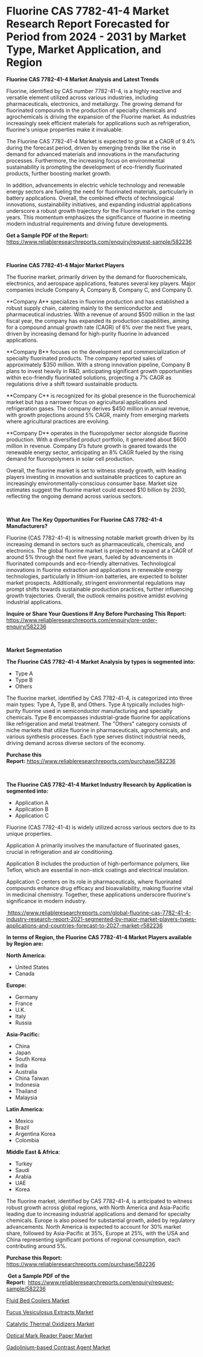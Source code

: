 <p><h1>Fluorine CAS 7782-41-4 Market Research Report Forecasted for Period from 2024 -  2031 by Market Type, Market Application, and Region</h1></p><p><strong>Fluorine CAS 7782-41-4 Market Analysis and Latest Trends</strong></p>
<p><p>Fluorine, identified by CAS number 7782-41-4, is a highly reactive and versatile element utilized across various industries, including pharmaceuticals, electronics, and metallurgy. The growing demand for fluorinated compounds in the production of specialty chemicals and agrochemicals is driving the expansion of the Fluorine market. As industries increasingly seek efficient materials for applications such as refrigeration, fluorine's unique properties make it invaluable.</p><p>The Fluorine CAS 7782-41-4 Market is expected to grow at a CAGR of 9.4% during the forecast period, driven by emerging trends like the rise in demand for advanced materials and innovations in the manufacturing processes. Furthermore, the increasing focus on environmental sustainability is prompting the development of eco-friendly fluorinated products, further boosting market growth.</p><p>In addition, advancements in electric vehicle technology and renewable energy sectors are fueling the need for fluorinated materials, particularly in battery applications. Overall, the combined effects of technological innovations, sustainability initiatives, and expanding industrial applications underscore a robust growth trajectory for the Fluorine market in the coming years. This momentum emphasizes the significance of fluorine in meeting modern industrial requirements and driving future developments.</p></p>
<p><strong>Get a Sample PDF of the Report:&nbsp;</strong> <a href="https://www.reliableresearchreports.com/enquiry/request-sample/582236?utm_campaign=1333&utm_medium=2&utm_source=Github&utm_content=ia&utm_term=03102024&utm_id=fluorine-cas-7782-41-4">https://www.reliableresearchreports.com/enquiry/request-sample/582236</a></p>
<p>&nbsp;</p>
<p><strong>Fluorine CAS 7782-41-4 Major Market Players</strong></p>
<p><p>The fluorine market, primarily driven by the demand for fluorochemicals, electronics, and aerospace applications, features several key players. Major companies include Company A, Company B, Company C, and Company D.</p><p>**Company A** specializes in fluorine production and has established a robust supply chain, catering mainly to the semiconductor and pharmaceutical industries. With a revenue of around $500 million in the last fiscal year, the company has expanded its production capabilities, aiming for a compound annual growth rate (CAGR) of 6% over the next five years, driven by increasing demand for high-purity fluorine in advanced applications.</p><p>**Company B** focuses on the development and commercialization of specialty fluorinated products. The company reported sales of approximately $350 million. With a strong innovation pipeline, Company B plans to invest heavily in R&D, anticipating significant growth opportunities within eco-friendly fluorinated solutions, projecting a 7% CAGR as regulations drive a shift toward sustainable products.</p><p>**Company C** is recognized for its global presence in the fluorochemical market but has a narrower focus on agricultural applications and refrigeration gases. The company derives $450 million in annual revenue, with growth projections around 5% CAGR, mainly from emerging markets where agricultural practices are evolving.</p><p>**Company D** operates in the fluoropolymer sector alongside fluorine production. With a diversified product portfolio, it generated about $600 million in revenue. Company D’s future growth is geared towards the renewable energy sector, anticipating an 8% CAGR fueled by the rising demand for fluoropolymers in solar cell production.</p><p>Overall, the fluorine market is set to witness steady growth, with leading players investing in innovation and sustainable practices to capture an increasingly environmentally-conscious consumer base. Market size estimates suggest the fluorine market could exceed $10 billion by 2030, reflecting the ongoing demand across various sectors.</p></p>
<p>&nbsp;</p>
<p><strong>What Are The Key Opportunities For Fluorine CAS 7782-41-4 Manufacturers?</strong></p>
<p><p>Fluorine (CAS 7782-41-4) is witnessing notable market growth driven by its increasing demand in sectors such as pharmaceuticals, chemicals, and electronics. The global fluorine market is projected to expand at a CAGR of around 5% through the next five years, fueled by advancements in fluorinated compounds and eco-friendly alternatives. Technological innovations in fluorine extraction and applications in renewable energy technologies, particularly in lithium-ion batteries, are expected to bolster market prospects. Additionally, stringent environmental regulations may prompt shifts towards sustainable production practices, further influencing growth trajectories. Overall, the outlook remains positive amidst evolving industrial applications.</p></p>
<p><strong>Inquire or Share Your Questions If Any Before Purchasing This Report:</strong> <a href="https://www.reliableresearchreports.com/enquiry/pre-order-enquiry/582236?utm_campaign=1333&utm_medium=2&utm_source=Github&utm_content=ia&utm_term=03102024&utm_id=fluorine-cas-7782-41-4">https://www.reliableresearchreports.com/enquiry/pre-order-enquiry/582236</a></p>
<p>&nbsp;</p>
<p><strong>Market Segmentation</strong></p>
<p><strong>The Fluorine CAS 7782-41-4 Market Analysis by types is segmented into:</strong></p>
<p><ul><li>Type A</li><li>Type B</li><li>Others</li></ul></p>
<p><p>The fluorine market, identified by CAS 7782-41-4, is categorized into three main types: Type A, Type B, and Others. Type A typically includes high-purity fluorine used in semiconductor manufacturing and specialty chemicals. Type B encompasses industrial-grade fluorine for applications like refrigeration and metal treatment. The "Others" category consists of niche markets that utilize fluorine in pharmaceuticals, agrochemicals, and various synthesis processes. Each type serves distinct industrial needs, driving demand across diverse sectors of the economy.</p></p>
<p><strong>Purchase this Report:&nbsp;</strong><a href="https://www.reliableresearchreports.com/purchase/582236?utm_campaign=1333&utm_medium=2&utm_source=Github&utm_content=ia&utm_term=03102024&utm_id=fluorine-cas-7782-41-4">https://www.reliableresearchreports.com/purchase/582236</a></p>
<p>&nbsp;</p>
<p><strong>The Fluorine CAS 7782-41-4 Market Industry Research by Application is segmented into:</strong></p>
<p><ul><li>Application A</li><li>Application B</li><li>Application C</li></ul></p>
<p><p>Fluorine (CAS 7782-41-4) is widely utilized across various sectors due to its unique properties. </p><p>Application A primarily involves the manufacture of fluorinated gases, crucial in refrigeration and air conditioning. </p><p>Application B includes the production of high-performance polymers, like Teflon, which are essential in non-stick coatings and electrical insulation. </p><p>Application C centers on its role in pharmaceuticals, where fluorinated compounds enhance drug efficacy and bioavailability, making fluorine vital in medicinal chemistry. Together, these applications underscore fluorine's significance in modern industry.</p></p>
<p><a href="https://www.reliableresearchreports.com/global-fluorine-cas-7782-41-4-industry-research-report-2021-segmented-by-major-market-players-types-applications-and-countries-forecast-to-2027-market-r582236?utm_campaign=1333&utm_medium=2&utm_source=Github&utm_content=ia&utm_term=03102024&utm_id=fluorine-cas-7782-41-4">&nbsp;https://www.reliableresearchreports.com/global-fluorine-cas-7782-41-4-industry-research-report-2021-segmented-by-major-market-players-types-applications-and-countries-forecast-to-2027-market-r582236</a></p>
<p><strong>In terms of Region, the Fluorine CAS 7782-41-4 Market Players available by Region are:</strong></p>
<p>
    <p> <strong> North America: </strong>
        <ul>
            <li>United States</li>
            <li>Canada</li>
        </ul>
        </p> 
    <p> <strong> Europe: </strong>
        <ul>
            <li>Germany</li>
            <li>France</li>
            <li>U.K.</li>
            <li>Italy</li>
            <li>Russia</li>
        </ul>
        </p> 
    <p> <strong> Asia-Pacific: </strong>
        <ul>
            <li>China</li>
            <li>Japan</li>
            <li>South Korea</li>
            <li>India</li>
            <li>Australia</li>
            <li>China Taiwan</li>
            <li>Indonesia</li>
            <li>Thailand</li>
            <li>Malaysia</li>
        </ul>
        </p> 
    <p> <strong> Latin America: </strong>
        <ul>
            <li>Mexico</li>
            <li>Brazil</li>
            <li>Argentina Korea</li>
            <li>Colombia</li>
        </ul>
        </p> 
    <p> <strong> Middle East & Africa: </strong>
        <ul>
            <li>Turkey</li>
            <li>Saudi</li>
            <li>Arabia</li>
            <li>UAE</li>
            <li>Korea</li>
        </ul>
    </p>
    </p>
<p><p>The fluorine market, identified by CAS 7782-41-4, is anticipated to witness robust growth across global regions, with North America and Asia-Pacific leading due to increasing industrial applications and demand for specialty chemicals. Europe is also poised for substantial growth, aided by regulatory advancements. North America is expected to account for 30% market share, followed by Asia-Pacific at 35%, Europe at 25%, with the USA and China representing significant portions of regional consumption, each contributing around 5%.</p></p>
<p><strong>Purchase this Report: </strong><a href="https://www.reliableresearchreports.com/purchase/582236?utm_campaign=1333&utm_medium=2&utm_source=Github&utm_content=ia&utm_term=03102024&utm_id=fluorine-cas-7782-41-4">https://www.reliableresearchreports.com/purchase/582236</a></p>
<p>&nbsp;<strong>Get a Sample PDF of the Report:&nbsp;&nbsp;</strong><a href="https://www.reliableresearchreports.com/enquiry/request-sample/582236?utm_campaign=1333&utm_medium=2&utm_source=Github&utm_content=ia&utm_term=03102024&utm_id=fluorine-cas-7782-41-4">https://www.reliableresearchreports.com/enquiry/request-sample/582236</a></p>
<p><strong></strong></p>
<p><p><a href="https://www.linkedin.com/pulse/market-insights-global-fluid-bed-coolers-forecast-innovation-s6vee?trackingId=PZikqBI5TneX2Px7pnxuKg%3D%3D&utm_campaign=1333&utm_medium=2&utm_source=Github&utm_content=ia&utm_term=03102024&utm_id=fluorine-cas-7782-41-4">Fluid Bed Coolers Market</a></p><p><a href="https://issuu.com/reportprime-2/docs/fucus-vesiculosus-extracts-market-s_87fe5ce028e3b7?utm_campaign=1333&utm_medium=2&utm_source=Github&utm_content=ia&utm_term=03102024&utm_id=fluorine-cas-7782-41-4">Fucus Vesiculosus Extracts Market</a></p><p><a href="https://www.linkedin.com/pulse/catalytic-thermal-oxidizers-industry-sector-new-technologies-rx2ie?trackingId=czmJgWXiRKuprRU1BtZV7A%3D%3D&utm_campaign=1333&utm_medium=2&utm_source=Github&utm_content=ia&utm_term=03102024&utm_id=fluorine-cas-7782-41-4">Catalytic Thermal Oxidizers Market</a></p><p><a href="https://github.com/nathandecarvalho/Market-Research-Report-List-5/blob/main/optical-mark-reader-paper-market.md?utm_campaign=1333&utm_medium=2&utm_source=Github&utm_content=ia&utm_term=03102024&utm_id=fluorine-cas-7782-41-4">Optical Mark Reader Paper Market</a></p><p><a href="https://issuu.com/reportprime-2/docs/gadolinium-based-contrast-agent-mar_28d38e1e886277?utm_campaign=1333&utm_medium=2&utm_source=Github&utm_content=ia&utm_term=03102024&utm_id=fluorine-cas-7782-41-4">Gadolinium-based Contrast Agent Market</a></p></p>